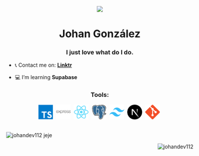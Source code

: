 <div align="center">
  <img src="https://media.giphy.com/media/scZPhLqaVOM1qG4lT9/giphy.gif" width="200" />
   <h1 align="center">Johan González</h1>
    <h3 align="center">I just love what do I do.</h3>
</div>

- 📞 Contact me on:  **[Linktr](https://linktr.ee/johangonzalez)**

- 💻 I’m learning **Supabase**

<div align="center">
    <h3>Tools:</h3>
    <div align="center">
        <img src="https://github.com/devicons/devicon/blob/master/icons/typescript/typescript-plain.svg" title="TypeScript" alt="TypeScript" width="40" height="40"/>&nbsp;
        <img src="https://github.com/devicons/devicon/blob/master/icons/express/express-original-wordmark.svg" title="Express" alt="Express" width="40" height="40"/>&nbsp;
        <img src="https://github.com/devicons/devicon/blob/master/icons/react/react-original.svg" title="React" alt="React" width="40" height="40"/>&nbsp;
        <img src="https://github.com/devicons/devicon/blob/master/icons/postgresql/postgresql-original.svg" title="MySQL"  alt="MySQL" width="40" height="40"/>&nbsp;
        <img src="https://github.com/devicons/devicon/blob/master/icons/tailwindcss/tailwindcss-original.svg"  title="Tailwind" alt="Tailwind" width="40" height="40"/>&nbsp;
        <img src="https://github.com/devicons/devicon/blob/master/icons/nextjs/nextjs-original.svg" title="Nextjs" **alt="Nextjs" width="40" height="40"/>&nbsp;
        <img src="https://github.com/devicons/devicon/blob/master/icons/git/git-original.svg" title="Git" **alt="Git" width="40" height="40"/>&nbsp;
      </div>
</div>
<br>

<div>
  <p>&nbsp;<img align="left" src="https://github-readme-stats.vercel.app/api/top-langs/?username=johandev112" alt="johandev112 jeje"/></p>
  <p>&nbsp;<img align="right" src="https://github-readme-stats.vercel.app/api?username=johandev112&show_icons=true&locale=en" alt="johandev112" /></p>
</div>


